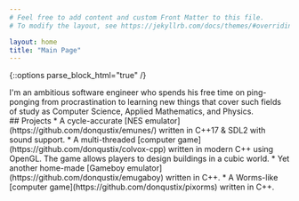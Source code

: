 ```yaml
---
# Feel free to add content and custom Front Matter to this file.
# To modify the layout, see https://jekyllrb.com/docs/themes/#overriding-theme-defaults

layout: home
title: "Main Page"
---
```

{::options parse_block_html="true" /}

<section>
I'm an ambitious software engineer who spends his free time on ping-ponging from procrastination to learning new things that cover such fields of study as Computer Science, Applied Mathematics, and Physics.
</section>

<section>
## Projects
* A cycle-accurate [NES emulator](https://github.com/donqustix/emunes/) written in C++17 & SDL2 with sound support.
* A multi-threaded [computer game](https://github.com/donqustix/colvox-cpp) written in modern C++ using OpenGL. The game allows players to design buildings in a cubic world.
* Yet another home-made [Gameboy emulator](https://github.com/donqustix/emugaboy) written in C++.
* A Worms-like [computer game](https://github.com/donqustix/pixorms) written in C++.
</section>

